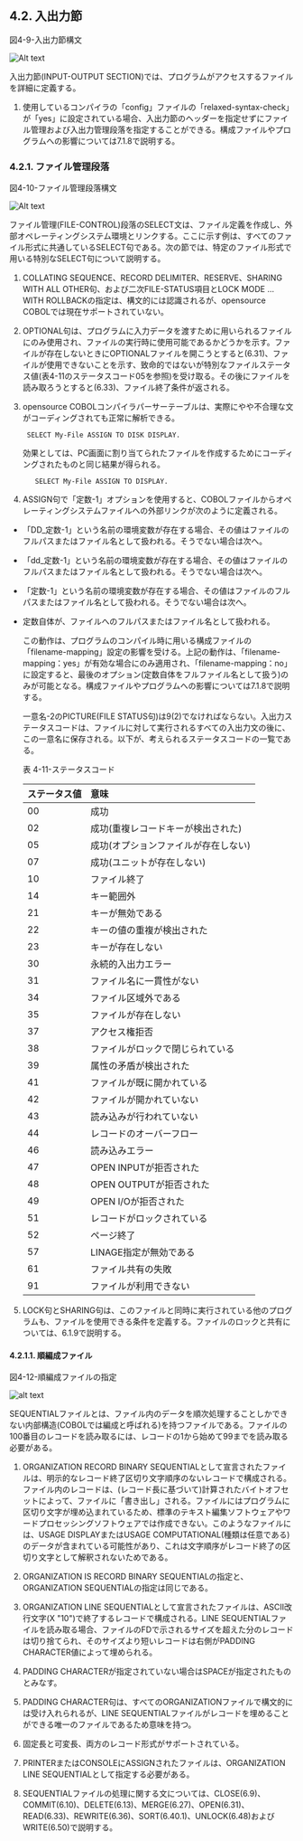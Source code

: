 ## 4.2. 入出力節

図4-9-入出力節構文

![Alt text](Image/4-9.png)

入出力節(INPUT-OUTPUT SECTION)では、プログラムがアクセスするファイルを詳細に定義する。

1. 使用しているコンパイラの「config」ファイルの「relaxed-syntax-check」が「yes」に設定されている場合、入出力節のヘッダーを指定せずにファイル管理および入出力管理段落を指定することができる。構成ファイルやプログラムへの影響については7.1.8で説明する。

### 4.2.1. ファイル管理段落

図4-10-ファイル管理段落構文

![Alt text](Image/4-10.png)

ファイル管理(FILE-CONTROL)段落のSELECT文は、ファイル定義を作成し、外部オペレーティングシステム環境とリンクする。ここに示す例は、すべてのファイル形式に共通しているSELECT句である。次の節では、特定のファイル形式で用いる特別なSELECT句について説明する。

1. COLLATING SEQUENCE、RECORD DELIMITER、RESERVE、SHARING WITH ALL OTHER句、および二次FILE-STATUS項目とLOCK MODE … WITH ROLLBACKの指定は、構文的には認識されるが、opensource COBOLでは現在サポートされていない。

2. OPTIONAL句は、プログラムに入力データを渡すために用いられるファイルにのみ使用され、ファイルの実行時に使用可能であるかどうかを示す。ファイルが存在しないときにOPTIONALファイルを開こうとすると(6.31)、ファイルが使用できないことを示す、致命的ではないが特別なファイルステータス値(表4-11のステータスコード05を参照)を受け取る。その後にファイルを読み取ろうとすると(6.33)、ファイル終了条件が返される。

3. opensource COBOLコンパイラパーサーテーブルは、実際にやや不合理な文がコーディングされても正常に解析できる。

        SELECT My-File ASSIGN TO DISK DISPLAY.

    効果としては、PC画面に割り当てられたファイルを作成するためにコーディングされたものと同じ結果が得られる。

          SELECT My-File ASSIGN TO DISPLAY.


4. ASSIGN句で「定数-1」オプションを使用すると、COBOLファイルからオペレーティングシステムファイルへの外部リンクが次のように定義される。
 
- 「DD_定数-1」という名前の環境変数が存在する場合、その値はファイルのフルパスまたはファイル名として扱われる。そうでない場合は次へ。
 
- 「dd_定数-1」という名前の環境変数が存在する場合、その値はファイルのフルパスまたはファイル名として扱われる。そうでない場合は次へ。

- 「定数-1」という名前の環境変数が存在する場合、その値はファイルのフルパスまたはファイル名として扱われる。そうでない場合は次へ。

- 定数自体が、ファイルへのフルパスまたはファイル名として扱われる。
 
  この動作は、プログラムのコンパイル時に用いる構成ファイルの「filename-mapping」設定の影響を受ける。上記の動作は、「filename-mapping：yes」が有効な場合にのみ適用され、「filename-mapping：no」に設定すると、最後のオプション(定数自体をフルファイル名として扱う)のみが可能となる。構成ファイルやプログラムへの影響については7.1.8で説明する。

  一意名-2のPICTURE(FILE STATUS句)は9(2)でなければならない。入出力ステータスコードは、ファイルに対して実行されるすべての入出力文の後に、この一意名に保存される。以下が、考えられるステータスコードの一覧である。
 
    表 4-11-ステータスコード

    |ステータス値 | 意味  |
     | :--- | :--- |
     |00 | 成功|
     |02 | 成功(重複レコードキーが検出された)|
     |05 | 成功(オプションファイルが存在しない)|
     |07 | 成功(ユニットが存在しない)|
     |10 |ファイル終了|
     |14 |キー範囲外|
     |21 |キーが無効である|
     |22 |キーの値の重複が検出された|
     |23 |キーが存在しない|
     |30 |永続的入出力エラー|
     |31 |ファイル名に一貫性がない|
     |34 |ファイル区域外である|
     |35 |ファイルが存在しない|
     |37 | アクセス権拒否|
     |38 |ファイルがロックで閉じられている|
     |39 |属性の矛盾が検出された|
     |41 |ファイルが既に開かれている|
     |42 |ファイルが開かれていない|
     |43 |読み込みが行われていない|
     |44 |レコードのオーバーフロー|
     |46 |読み込みエラー|
     |47 |OPEN INPUTが拒否された|
     |48 |OPEN OUTPUTが拒否された|
     |49 |OPEN I/Oが拒否された|
     |51 |レコードがロックされている|
     |52 |ページ終了|
     |57 |LINAGE指定が無効である|
     |61 |ファイル共有の失敗|
     |91| ファイルが利用できない|

5. LOCK句とSHARING句は、このファイルと同時に実行されている他のプログラムも、ファイルを使用できる条件を定義する。ファイルのロックと共有については、6.1.9で説明する。

#### 4.2.1.1. 順編成ファイル

図4-12-順編成ファイルの指定

![alt text](Image/4-12.png)

SEQUENTIALファイルとは、ファイル内のデータを順次処理することしかできない内部構造(COBOLでは編成と呼ばれる)を持つファイルである。ファイルの100番目のレコードを読み取るには、レコードの1から始めて99までを読み取る必要がある。

1. ORGANIZATION RECORD BINARY SEQUENTIALとして宣言されたファイルは、明示的なレコード終了区切り文字順序のないレコードで構成される。ファイル内のレコードは、(レコード長に基づいて)計算されたバイトオフセットによって、ファイルに「書き出し」される。ファイルにはプログラムに区切り文字が埋め込まれているため、標準のテキスト編集ソフトウェアやワードプロセッシングソフトウェアでは作成できない。このようなファイルには、USAGE DISPLAYまたはUSAGE COMPUTATIONAL(種類は任意である)のデータが含まれている可能性があり、これは文字順序がレコード終了の区切り文字として解釈されないためである。

2. ORGANIZATION IS RECORD BINARY SEQUENTIALの指定と、ORGANIZATION SEQUENTIALの指定は同じである。

3. ORGANIZATION LINE SEQUENTIALとして宣言されたファイルは、ASCII改行文字(X "10")で終了するレコードで構成される。LINE SEQUENTIALファイルを読み取る場合、ファイルのFDで示されるサイズを超えた分のレコードは切り捨てられ、そのサイズより短いレコードは右側がPADDING CHARACTER値によって埋められる。

4. PADDING CHARACTERが指定されていない場合はSPACEが指定されたものとみなす。

5. PADDING CHARACTER句は、すべてのORGANIZATIONファイルで構文的には受け入れられるが、LINE SEQUENTIALファイルがレコードを埋めることができる唯一のファイルであるため意味を持つ。

6. 固定長と可変長、両方のレコード形式がサポートされている。

7. PRINTERまたはCONSOLEにASSIGNされたファイルは、ORGANIZATION LINE SEQUENTIALとして指定する必要がある。

8. SEQUENTIALファイルの処理に関する文については、CLOSE(6.9)、COMMIT(6.10)、DELETE(6.13)、MERGE(6.27)、OPEN(6.31)、READ(6.33)、REWRITE(6.36)、SORT(6.40.1)、UNLOCK(6.48)およびWRITE(6.50)で説明する。
